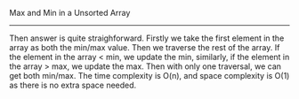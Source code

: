 Max and Min in a Unsorted Array

---
Then answer is quite straighforward. Firstly we take the first element in the array as both the min/max value. Then we traverse the rest of the array. If the element in the array < min, we update the min, similarly, if the element in the array > max, we update the max. Then with only one traversal, we can get both min/max. The time complexity is O(n), and space complexity is O(1) as there is no extra space needed.